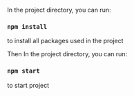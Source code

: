 

In the project directory, you can run:

### `npm install`
to install all packages used in the project


Then In the project directory, you can run:

### `npm start`
to start project